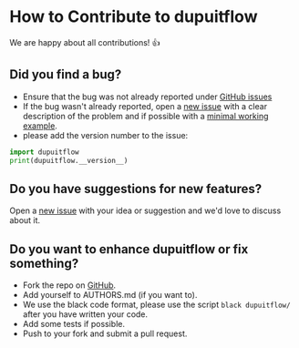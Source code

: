 # How to Contribute to dupuitflow

We are happy about all contributions! :thumbsup:


## Did you find a bug?

- Ensure that the bug was not already reported under
[GitHub issues](https://github.com/YOUR_GITHUB_NAME/dupuitflow/issues)
- If the bug wasn't already reported, open a
[new issue](https://github.com/YOUR_GITHUB_NAME/dupuitflow/issues) with a clear
description of the problem and if possible with a
[minimal working example](https://en.wikipedia.org/wiki/Minimal_working_example).
- please add the version number to the issue:

```python
import dupuitflow
print(dupuitflow.__version__)
```


## Do you have suggestions for new features?

Open a [new issue](https://github.com/YOUR_GITHUB_NAME/dupuitflow/issues)
with your idea or suggestion and we'd love to discuss about it.


## Do you want to enhance dupuitflow or fix something?

- Fork the repo on [GitHub](https://github.com/YOUR_GITHUB_NAME/dupuitflow).
- Add yourself to AUTHORS.md (if you want to).
- We use the black code format, please use the script `black dupuitflow/` after you have written your code.
- Add some tests if possible.
- Push to your fork and submit a pull request.
